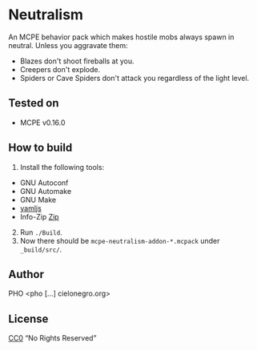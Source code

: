 # Neutralism
An MCPE behavior pack which makes hostile mobs always spawn in neutral.
Unless you aggravate them:
* Blazes don't shoot fireballs at you.
* Creepers don't explode.
* Spiders or Cave Spiders don't attack you regardless of the light level.

## Tested on
* MCPE v0.16.0


## How to build
1. Install the following tools:
 * GNU Autoconf
 * GNU Automake
 * GNU Make
 * [yamljs](https://www.npmjs.com/package/yamljs)
 * Info-Zip [Zip](http://www.info-zip.org/Zip.html)
2. Run `./Build`.
3. Now there should be `mcpe-neutralism-addon-*.mcpack` under `_build/src/`.

## Author
PHO &lt;pho [...] cielonegro.org&gt;


## License
[CC0](https://creativecommons.org/share-your-work/public-domain/cc0/) “No Rights Reserved”
